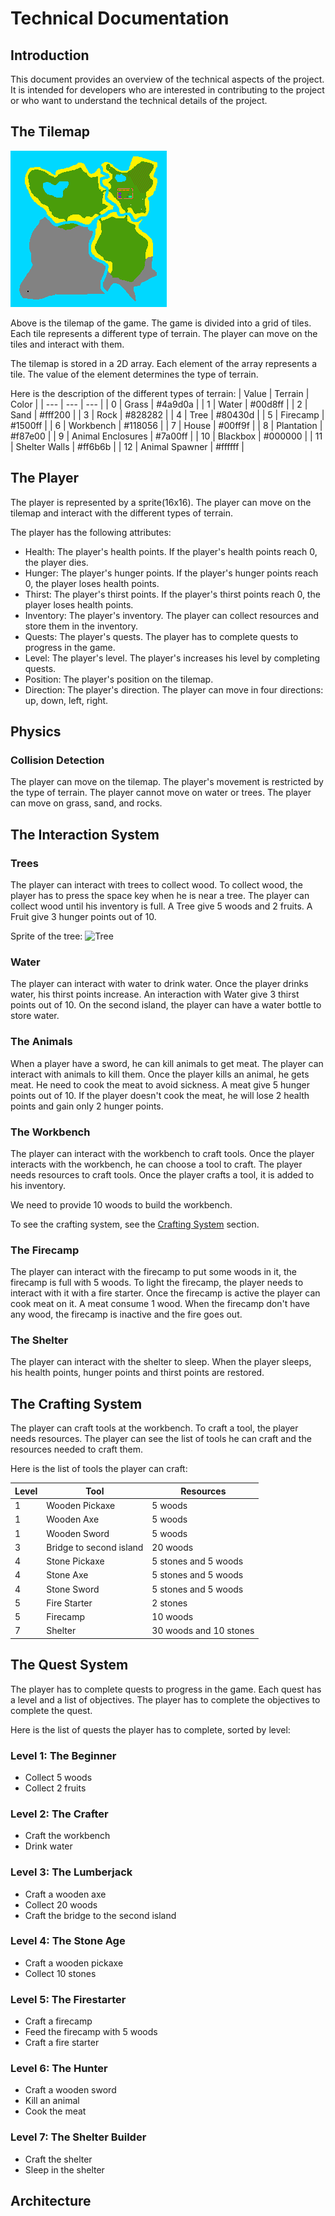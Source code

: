 # Technical Documentation

## Introduction

This document provides an overview of the technical aspects of the project. It is intended for developers who are interested in contributing to the project or who want to understand the technical details of the project.

## The Tilemap

![Tilemap](./assets/tilemap.png)

Above is the tilemap of the game. The game is divided into a grid of tiles. Each tile represents a different type of terrain. The player can move on the tiles and interact with them.

The tilemap is stored in a 2D array. Each element of the array represents a tile. The value of the element determines the type of terrain.

Here is the description of the different types of terrain:
| Value | Terrain | Color |
| --- | --- | --- |
| 0 | Grass | #4a9d0a |
| 1 | Water | #00d8ff |
| 2 | Sand | #fff200 |
| 3 | Rock | #828282 |
| 4 | Tree | #80430d |
| 5 | Firecamp | #1500ff |
| 6 | Workbench | #118056 |
| 7 | House | #00ff9f |
| 8 | Plantation | #f87e00 |
| 9 | Animal Enclosures | #7a00ff |
| 10 | Blackbox | #000000 |
| 11 | Shelter Walls | #ff6b6b |
| 12 | Animal Spawner | #ffffff |

## The Player

The player is represented by a sprite(16x16). The player can move on the tilemap and interact with the different types of terrain.

The player has the following attributes:
- Health: The player's health points. If the player's health points reach 0, the player dies.
- Hunger: The player's hunger points. If the player's hunger points reach 0, the player loses health points.
- Thirst: The player's thirst points. If the player's thirst points reach 0, the player loses health points.
- Inventory: The player's inventory. The player can collect resources and store them in the inventory.
- Quests: The player's quests. The player has to complete quests to progress in the game.
- Level: The player's level. The player's increases his level by completing quests.
- Position: The player's position on the tilemap.
- Direction: The player's direction. The player can move in four directions: up, down, left, right.

## Physics

### Collision Detection

The player can move on the tilemap. The player's movement is restricted by the type of terrain. The player cannot move on water or trees. The player can move on grass, sand, and rocks.

## The Interaction System

### Trees

The player can interact with trees to collect wood. To collect wood, the player has to press the space key when he is near a tree. The player can collect wood until his inventory is full.
A Tree give 5 woods and 2 fruits.
A Fruit give 3 hunger points out of 10.

Sprite of the tree: ![Tree](./assets/tree.png)

### Water

The player can interact with water to drink water. Once the player drinks water, his thirst points increase.
An interaction with Water give 3 thirst points out of 10.
On the second island, the player can have a water bottle to store water.

### The Animals

When a player have a sword, he can kill animals to get meat. The player can interact with animals to kill them. Once the player kills an animal, he gets meat.
He need to cook the meat to avoid sickness.
A meat give 5 hunger points out of 10.
If the player doesn't cook the meat, he will lose 2 health points and gain only 2 hunger points.

### The Workbench

The player can interact with the workbench to craft tools. Once the player interacts with the workbench, he can choose a tool to craft. The player needs resources to craft tools. Once the player crafts a tool, it is added to his inventory.

We need to provide 10 woods to build the workbench.

To see the crafting system, see the [Crafting System](#the-crafting-system) section.

### The Firecamp

The player can interact with the firecamp to put some woods in it, the firecamp is full with 5 woods.
To light the firecamp, the player needs to interact with it with a fire starter.
Once the firecamp is active the player can cook meat on it.
A meat consume 1 wood.
When the firecamp don't have any wood, the firecamp is inactive and the fire goes out.

### The Shelter

The player can interact with the shelter to sleep. When the player sleeps, his health points, hunger points and thirst points are restored.


## The Crafting System

The player can craft tools at the workbench. To craft a tool, the player needs resources. The player can see the list of tools he can craft and the resources needed to craft them.

Here is the list of tools the player can craft:

| Level | Tool | Resources |
| --- | --- | --- |
| 1 | Wooden Pickaxe | 5 woods |
| 1 | Wooden Axe | 5 woods |
| 1 | Wooden Sword | 5 woods |
| 3 | Bridge to second island | 20 woods |
| 4 | Stone Pickaxe | 5 stones and 5 woods |
| 4 | Stone Axe | 5 stones and 5 woods |
| 4 | Stone Sword | 5 stones and 5 woods |
| 5 | Fire Starter | 2 stones |
| 5 | Firecamp | 10 woods |
| 7 | Shelter | 30 woods and 10 stones |

## The Quest System

The player has to complete quests to progress in the game. Each quest has a level and a list of objectives. The player has to complete the objectives to complete the quest.

Here is the list of quests the player has to complete, sorted by level:

### Level 1: The Beginner
- Collect 5 woods
- Collect 2 fruits

### Level 2: The Crafter
- Craft the workbench
- Drink water

### Level 3: The Lumberjack
- Craft a wooden axe
- Collect 20 woods
- Craft the bridge to the second island

### Level 4: The Stone Age
- Craft a wooden pickaxe
- Collect 10 stones

### Level 5: The Firestarter
- Craft a firecamp
- Feed the firecamp with 5 woods
- Craft a fire starter

### Level 6: The Hunter
- Craft a wooden sword
- Kill an animal
- Cook the meat

### Level 7: The Shelter Builder
- Craft the shelter
- Sleep in the shelter

## Architecture




